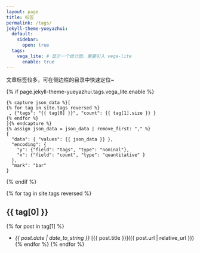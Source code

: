 ```yaml
---
layout: page
title: 标签
permalink: /tags/
jekyll-theme-yueyazhui:
  default:
    sidebar:
      open: true
  tags:
    vega_lite: # 显示一个统计图，需要引入 vega-lite
      enable: true
---
```


文章标签较多，可在侧边栏的目录中快速定位~

{% if page.jekyll-theme-yueyazhui.tags.vega_lite.enable %}

```vega-lite
{% capture json_data %}[
{% for tag in site.tags reversed %}
 , {"tags": "{{ tag[0] }}", "count": {{ tag[1].size }} }
{% endfor %}
]{% endcapture %}
{% assign json_data = json_data | remove_first: "," %}
{
  "data": { "values": {{ json_data }} },
  "encoding": {
    "y": {"field": "tags", "type": "nominal"},
    "x": {"field": "count", "type": "quantitative" }
  },
  "mark": "bar"
}
```

{% endif %}

{% for tag in site.tags reversed %}
## {{ tag[0] }}

{% for post in tag[1] %}
- *{{ post.date | date_to_string }}* [{{ post.title }}]({{ post.url | relative_url }}){% endfor %}
{% endfor %}
